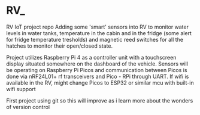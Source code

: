 # RV_
RV IoT project repo Adding some 'smart' sensors into RV to monitor water levels in water tanks, temperature in the cabin and in the fridge (some alert for fridge temperature tresholds) and magnetic reed switches for all the hatches to monitor their open/closed state.

Project utilizes Raspberry Pi 4 as a controller unit with a touchscreen display situated somewhere on the dashboard of the vehicle. Sensors will be operating on Raspberry Pi Picos and communication between Picos is done via nRF24L01+ rf transceivers and Pico - RPi through UART. If wifi is available in the RV, might change Picos to ESP32 or similar mcu with built-in wifi support

First project using git so this will improve as i learn more about the wonders of version control

